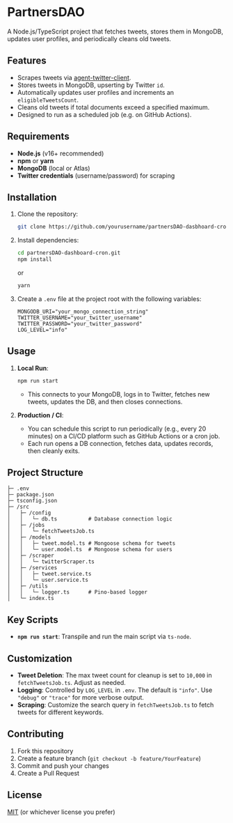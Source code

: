 # PartnersDAO 

A Node.js/TypeScript project that fetches tweets, stores them in MongoDB, updates user profiles, and periodically cleans old tweets.

## Features
- Scrapes tweets via [agent-twitter-client](https://www.npmjs.com/package/agent-twitter-client).
- Stores tweets in MongoDB, upserting by Twitter `id`.
- Automatically updates user profiles and increments an `eligibleTweetsCount`.
- Cleans old tweets if total documents exceed a specified maximum.
- Designed to run as a scheduled job (e.g. on GitHub Actions).

## Requirements
- **Node.js** (v16+ recommended)
- **npm** or **yarn**
- **MongoDB** (local or Atlas)
- **Twitter credentials** (username/password) for scraping

## Installation
1. Clone the repository:
   ```bash
   git clone https://github.com/yourusername/partnersDAO-dasbhoard-cron.git
   ```
2. Install dependencies:
   ```bash
   cd partnersDAO-dashboard-cron.git 
   npm install
   ```
   or
   ```bash
   yarn
   ```
3. Create a `.env` file at the project root with the following variables:
   ```env
   MONGODB_URI="your_mongo_connection_string"
   TWITTER_USERNAME="your_twitter_username"
   TWITTER_PASSWORD="your_twitter_password"
   LOG_LEVEL="info"
   ```

## Usage
1. **Local Run**:
   ```bash
   npm run start
   ```
    - This connects to your MongoDB, logs in to Twitter, fetches new tweets, updates the DB, and then closes connections.

2. **Production / CI**:
    - You can schedule this script to run periodically (e.g., every 20 minutes) on a CI/CD platform such as GitHub Actions or a cron job.
    - Each run opens a DB connection, fetches data, updates records, then cleanly exits.

## Project Structure
```
├─ .env
├─ package.json
├─ tsconfig.json
├─ /src
│   ├─ /config
│   │   └─ db.ts          # Database connection logic
│   ├─ /jobs
│   │   └─ fetchTweetsJob.ts
│   ├─ /models
│   │   ├─ tweet.model.ts # Mongoose schema for tweets
│   │   └─ user.model.ts  # Mongoose schema for users
│   ├─ /scraper
│   │   └─ twitterScraper.ts
│   ├─ /services
│   │   ├─ tweet.service.ts
│   │   └─ user.service.ts
│   ├─ /utils
│   │   └─ logger.ts      # Pino-based logger
│   └─ index.ts
```

## Key Scripts
- **`npm run start`**: Transpile and run the main script via `ts-node`.

## Customization
- **Tweet Deletion**: The max tweet count for cleanup is set to `10,000` in `fetchTweetsJob.ts`. Adjust as needed.
- **Logging**: Controlled by `LOG_LEVEL` in `.env`. The default is `"info"`. Use `"debug"` or `"trace"` for more verbose output.
- **Scraping**: Customize the search query in `fetchTweetsJob.ts` to fetch tweets for different keywords.

## Contributing
1. Fork this repository
2. Create a feature branch (`git checkout -b feature/YourFeature`)
3. Commit and push your changes
4. Create a Pull Request

## License
[MIT](./LICENSE) (or whichever license you prefer)